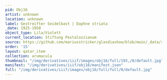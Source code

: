 ```yaml
---
pid: Obj16
artist: unknown
location: unknown
label: Gestreifter Seidelbast | Daphne striata
_date: 1925-1950
object_type: Lila/Violett
current_location: Stiftung Pestalozzianum
source: https://github.com/mariusstricker/glasdiashow/blob/main/_data/raw_images/glasdia/obj16.jpg
order: '15'
layout: qatar_item
collection: arumacula
thumbnail: "/img/derivatives/iiif/images/obj16/full/193,/0/default.jpg"
manifest: "/img/derivatives/iiif/obj16/manifest.json"
full: "/img/derivatives/iiif/images/obj16/full/full/0/default.jpg"
---
```

